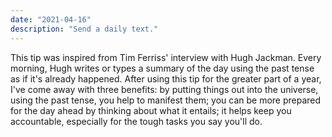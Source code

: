 ```yaml
---
date: "2021-04-16"
description: "Send a daily text."
---
```


This tip was inspired from Tim Ferriss' interview with Hugh Jackman. Every morning, Hugh writes or types a summary of the day using the past tense as if it's already happened. After using this tip for the greater part of a year, I've come away with three benefits: by putting things out into the universe, using the past tense, you help to manifest them; you can be more prepared for the day ahead by thinking about what it entails; it helps keep you accountable, especially for the tough tasks you say you'll do.